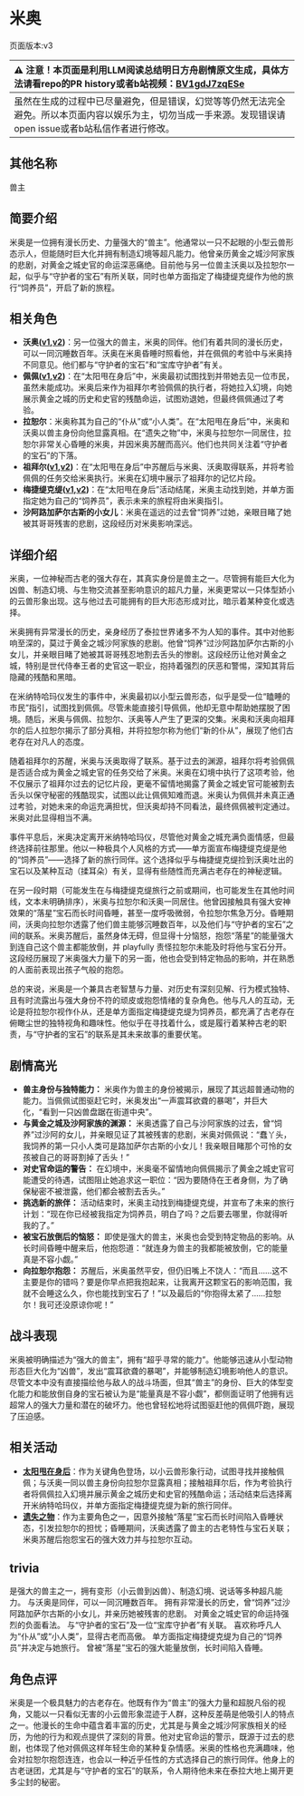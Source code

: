 # 米奥
页面版本:v3
 

| :warning: 注意！本页面是利用LLM阅读总结明日方舟剧情原文生成，具体方法请看repo的PR history或者b站视频：[BV1gdJ7zqESe](https://www.bilibili.com/video/BV1gdJ7zqESe/)         |
|:----------------------------|
| 虽然在生成的过程中已尽量避免，但是错误，幻觉等等仍然无法完全避免。所以本页面内容以娱乐为主，切勿当成一手来源。发现错误请open issue或者b站私信作者进行修改。|



## 其他名称
兽主
## 简要介绍
米奥是一位拥有漫长历史、力量强大的“兽主”。他通常以一只不起眼的小型云兽形态示人，但能随时巨大化并拥有制造幻境等超凡能力。他曾亲历黄金之城沙阿家族的悲剧，对黄金之城史官的命运深恶痛绝。目前他与另一位兽主沃奥以及拉恕尔一起，似乎与“守护者的宝石”有所关联，同时也单方面指定了梅捷缇克缇作为他的旅行“饲养员”，开启了新的旅程。
## 相关角色
-   **沃奥([v1](../chars/extended_char_wo_ao.md),[v2](extended_char_wo_ao.md))**：另一位强大的兽主，米奥的同伴。他们有着共同的漫长历史，可以一同沉睡数百年。沃奥在米奥昏睡时照看他，并在佩佩的考验中与米奥持不同意见。他们都与“守护者的宝石”和“宝库守护者”有关。
-   **佩佩([v1](../chars/char_4058_pepe.md),[v2](char_4058_pepe.md))**：在“太阳甩在身后”中，米奥最初试图找到并带她去见一位市民，虽然未能成功。米奥后来作为祖拜尔考验佩佩的执行者，将她拉入幻境，向她展示黄金之城的历史和史官的残酷命运，试图劝退她，但最终佩佩通过了考验。
-   **拉恕尔**：米奥称其为自己的“仆从”或“小人类”。在“太阳甩在身后”中，米奥和沃奥以兽主身份向他显露真相。在“遗失之物”中，米奥与拉恕尔一同居住，拉恕尔非常关心昏睡的米奥，并因米奥苏醒而高兴。他们也共同关注着“守护者的宝石”的下落。
-   **祖拜尔([v1](../chars/extended_char_zu_bai_er.md),[v2](extended_char_zu_bai_er.md))**：在“太阳甩在身后”中苏醒后与米奥、沃奥取得联系，并将考验佩佩的任务交给米奥执行。米奥在幻境中展示了祖拜尔的记忆片段。
-   **梅捷缇克缇([v1](../chars/extended_char_mei_jie_ti_ke_ti.md),[v2](extended_char_mei_jie_ti_ke_ti.md))**：在“太阳甩在身后”活动结尾，米奥主动找到她，并单方面指定她为自己的“饲养员”，表示未来的旅程将由米奥指引。
-   **沙阿路加萨尔古斯的小女儿**：米奥在遥远的过去曾“饲养”过她，亲眼目睹了她被其哥哥残害的悲剧，这段经历对米奥影响深远。
## 详细介绍
米奥，一位神秘而古老的强大存在，其真实身份是兽主之一。尽管拥有能巨大化为凶兽、制造幻境、与生物交流甚至影响意识的超凡力量，米奥更常以一只体型娇小的云兽形象出现。这与他过去可能拥有的巨大形态形成对比，暗示着某种变化或选择。

米奥拥有异常漫长的历史，亲身经历了泰拉世界诸多不为人知的事件。其中对他影响至深的，莫过于黄金之城沙阿家族的悲剧。他曾“饲养”过沙阿路加萨尔古斯的小女儿，并亲眼目睹了她被其哥哥残忍地割去舌头的惨剧。这段经历让他对黄金之城，特别是世代侍奉王者的史官这一职业，抱持着强烈的厌恶和警惕，深知其背后隐藏的残酷和黑暗。

在米纳特哈玛仪发生的事件中，米奥最初以小型云兽形态，似乎是受一位“瞌睡的市民”指引，试图找到佩佩。尽管未能直接引导佩佩，他却无意中帮助她摆脱了困境。随后，米奥与佩佩、拉恕尔、沃奥等人产生了更深的交集。米奥和沃奥向祖拜尔的后人拉恕尔揭示了部分真相，并将拉恕尔称为他们“新的仆从”，展现了他们古老存在对凡人的态度。

随着祖拜尔的苏醒，米奥与沃奥取得了联系。基于过去的渊源，祖拜尔将考验佩佩是否适合成为黄金之城史官的任务交给了米奥。米奥在幻境中执行了这项考验，他不仅展示了祖拜尔过去的记忆片段，更毫不留情地揭露了黄金之城史官可能被割去舌头以保守秘密的残酷现实，试图以此让佩佩知难而退。米奥认为佩佩并未真正通过考验，对她未来的命运充满担忧，但沃奥却持不同看法，最终佩佩被判定通过。米奥对此显得相当不满。

事件平息后，米奥决定离开米纳特哈玛仪，尽管他对黄金之城充满负面情感，但最终选择前往那里。他以一种极具个人风格的方式——单方面宣布梅捷缇克缇是他的“饲养员”——选择了新的旅行同伴。这个选择似乎与梅捷缇克缇捡到沃奥吐出的宝石以及某种互动（揉耳朵）有关，显得有些随性而充满古老存在的神秘逻辑。

在另一段时期（可能发生在与梅捷缇克缇旅行之前或期间，也可能发生在其他时间线，文本未明确排序），米奥与拉恕尔和沃奥一同居住。他曾因接触具有强大安神效果的“落星”宝石而长时间昏睡，甚至一度呼吸微弱，令拉恕尔焦急万分。昏睡期间，沃奥向拉恕尔透露了他们兽主能够沉睡数百年，以及他们与“守护者的宝石”之间的联系。米奥苏醒后，虽然身体无碍，但显得十分恼怒，抱怨“落星”的能量强大到连自己这个兽主都能放倒，并 playfully 责怪拉恕尔未能及时将他与宝石分开。这段经历展现了米奥强大力量下的另一面，他也会受到特定物品的影响，并在熟悉的人面前表现出孩子气般的抱怨。

总的来说，米奥是一个兼具古老智慧与力量、对历史有深刻见解、行为模式独特、且有时流露出与强大身份不符的顽皮或抱怨情绪的复杂角色。他与凡人的互动，无论是将拉恕尔视作仆从，还是单方面指定梅捷缇克缇为饲养员，都充满了古老存在俯瞰尘世的独特视角和趣味性。他似乎在寻找着什么，或是履行着某种古老的职责，与“守护者的宝石”的联系是其未来故事的重要伏笔。
## 剧情高光
- **兽主身份与独特能力：** 米奥作为兽主的身份被揭示，展现了其远超普通动物的能力。当佩佩试图驱赶它时，米奥发出“一声震耳欲聋的暴喝”，并巨大化，“看到一只凶兽盘踞在街道中央”。
- **与黄金之城及沙阿家族的渊源：** 米奥透露了自己与沙阿家族的过去，曾“饲养”过沙阿的女儿，并亲眼见证了其被残害的悲剧，米奥对佩佩说：“蠢丫头，我饲养的第一只小人类可是路加萨尔古斯的小女儿！我亲眼目睹那个可怜的女孩被自己的哥哥割掉了舌头！”
- **对史官命运的警告：** 在幻境中，米奥毫不留情地向佩佩揭示了黄金之城史官可能遭受的待遇，试图阻止她追求这一职位：“因为要随侍在王者身侧，为了确保秘密不被泄露，他们都会被割去舌头。”
- **挑选新的旅伴：** 活动结束时，米奥主动找到梅捷缇克缇，并宣布了未来的旅行计划：“现在你已经被我指定为饲养员，明白了吗？之后要去哪里，你就得听我的了。”
- **被宝石放倒后的恼怒：** 即使是强大的兽主，米奥也会受到特定物品的影响。从长时间昏睡中醒来后，他抱怨道：“就连身为兽主的我都能被放倒，它的能量真是不容小觑。”
- **向拉恕尔抱怨：** 苏醒后，米奥虽然平安，但仍旧嘴上不饶人：“而且......这不主要是你的错吗？要是你早点把我抱起来，让我离开这颗宝石的影响范围，我就不会睡这么久，你也能找到宝石了！”以及最后的“你抱得太紧了......拉恕尔！我可还没原谅你呢！”
## 战斗表现
米奥被明确描述为“强大的兽主”，拥有“超乎寻常的能力”。他能够迅速从小型动物形态巨大化为“凶兽”，发出“震耳欲聋的暴喝”，并能够制造幻境影响他人的意识。尽管文本中没有直接描绘他与敌人的战斗场面，但其“兽主”的身份、巨大的体型变化能力和能放倒自身的宝石被认为是“能量真是不容小觑”，都侧面证明了他拥有远超常人的强大力量和潜在的破坏力。他也曾轻松地将试图驱赶他的佩佩吓跑，展现了压迫感。
## 相关活动
-   **[太阳甩在身后](../stories/act35side.md)**：作为关键角色登场，以小云兽形象行动，试图寻找并接触佩佩；与沃奥一同以兽主身份向拉恕尔显露真相；接触祖拜尔后，作为考验执行者将佩佩拉入幻境并展示黄金之城历史和史官的残酷命运；活动结束后选择离开米纳特哈玛仪，并单方面指定梅捷缇克缇为新的旅行同伴。
-   **[遗失之物](../stories/story_lasher_set_1.md)**：作为主要角色之一，因意外接触“落星”宝石而长时间陷入昏睡状态，引发拉恕尔的担忧；昏睡期间，沃奥透露了兽主的古老特性与宝石关联；米奥苏醒后抱怨宝石的强大效力并与拉恕尔互动。
## trivia
是强大的兽主之一，拥有变形（小云兽到凶兽）、制造幻境、说话等多种超凡能力。
与沃奥是同伴，可以一同沉睡数百年。
拥有非常漫长的历史，曾“饲养”过沙阿路加萨尔古斯的小女儿，并亲历她被残害的悲剧。
对黄金之城史官的命运持强烈的负面看法。
与“守护者的宝石”及一位“宝库守护者”有关联。
喜欢称呼凡人为“仆从”或“小人类”，显得古老而高傲。
单方面指定梅捷缇克缇为自己的“饲养员”并决定与她旅行。
曾被“落星”宝石的强大能量放倒，长时间陷入昏睡。
## 角色点评
米奥是一个极具魅力的古老存在。他既有作为“兽主”的强大力量和超脱凡俗的视角，又能以一只看似无害的小云兽形象混迹于人群，这种反差萌是他吸引人的特点之一。他漫长的生命中蕴含着丰富的历史，尤其是与黄金之城沙阿家族相关的经历，为他的行为和观点提供了深刻的背景。他对史官命运的警示，既源于过去的悲剧，也体现了他对佩佩这样年轻生命的某种复杂情感。米奥的性格也充满趣味，他会对拉恕尔抱怨连连，也会以一种近乎任性的方式选择自己的旅行同伴。他身上的古老谜团，尤其是与“守护者的宝石”的联系，令人期待他未来在泰拉大地上揭开更多尘封的秘密。